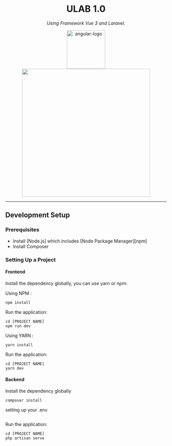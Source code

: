 <h1 align="center">ULAB 1.0</h1>


<p align="center">
  <i>Using Framework Vue 3 and Laravel.</i>
</p>

<p align="center">
   <img src="https://vuejs.org/images/logo.png" alt="angular-logo" width="120px" height="120px"/>
<a href="https://laravel.com" target="_blank"><img src="https://raw.githubusercontent.com/laravel/art/master/logo-lockup/5%20SVG/2%20CMYK/1%20Full%20Color/laravel-logolockup-cmyk-red.svg" width="400"></a>
</p>


<hr>

## Development Setup

### Prerequisites

- Install [Node.js] which includes [Node Package Manager][npm]
- Install Composer

### Setting Up a Project
#### Frontend
Install the dependency globally, you can use yarn or npm:

Using NPM :
```
npm install 
```

Run the application:

```
cd [PROJECT NAME]
npm run dev
```

Using YARN :
```
yarn install 
```

Run the application:

```
cd [PROJECT NAME]
yarn dev
```
#### Backend
Install the dependency globally
```
composer install 
```
setting up your .env
```

```
Run the application:

```
cd [PROJECT NAME]
php artisan serve
```

```

